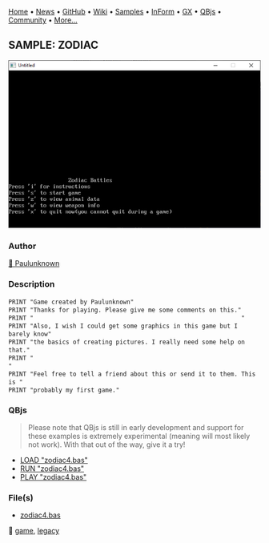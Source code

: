 [Home](https://qb64.com) • [News](../../news.md) • [GitHub](https://github.com/QB64Official/qb64) • [Wiki](https://github.com/QB64Official/qb64/wiki) • [Samples](../../samples.md) • [InForm](../../inform.md) • [GX](../../gx.md) • [QBjs](../../qbjs.md) • [Community](../../community.md) • [More...](../../more.md)

## SAMPLE: ZODIAC

![screenshot.png](img/screenshot.png)

### Author

[🐝 Paulunknown](../paulunknown.md) 

### Description

```text
PRINT "Game created by Paulunknown"
PRINT "Thanks for playing. Please give me some comments on this."
PRINT "                                                          "
PRINT "Also, I wish I could get some graphics in this game but I barely know"
PRINT "the basics of creating pictures. I really need some help on that."
PRINT "                                                                  "
PRINT "Feel free to tell a friend about this or send it to them. This is "
PRINT "probably my first game."
```

### QBjs

> Please note that QBjs is still in early development and support for these examples is extremely experimental (meaning will most likely not work). With that out of the way, give it a try!

* [LOAD "zodiac4.bas"](https://v6p9d9t4.ssl.hwcdn.net/html/6029471/index.html?src=https://qb64.com/samples/zodiac/src/zodiac4.bas)
* [RUN "zodiac4.bas"](https://v6p9d9t4.ssl.hwcdn.net/html/6029471/index.html?mode=auto&src=https://qb64.com/samples/zodiac/src/zodiac4.bas)
* [PLAY "zodiac4.bas"](https://v6p9d9t4.ssl.hwcdn.net/html/6029471/index.html?mode=play&src=https://qb64.com/samples/zodiac/src/zodiac4.bas)

### File(s)

* [zodiac4.bas](src/zodiac4.bas)

🔗 [game](../game.md), [legacy](../legacy.md)
